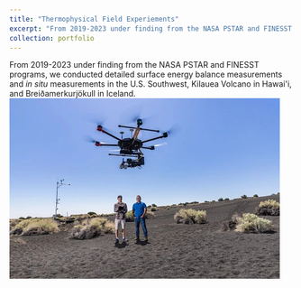 ```yaml
---
title: "Thermophysical Field Experiements"
excerpt: "From 2019-2023 under finding from the NASA PSTAR and FINESST programs, we conducted detailed surface energy balance measurements and _in situ_ measurements in the U.S. Southwest, Kilauea Volcano in Hawai'i, and Breiðamerkurjökull in Iceland. <br/><img src='/images/9481_planetaryscience_20210513.png' width="450"/>"
collection: portfolio
---
```

From 2019-2023 under finding from the NASA PSTAR and FINESST programs, we conducted detailed surface energy balance measurements and _in situ_ measurements in the U.S. Southwest, Kilauea Volcano in Hawai'i, and Breiðamerkurjökull in Iceland. <br/><img src='/images/9481_planetaryscience_20210513.png'>